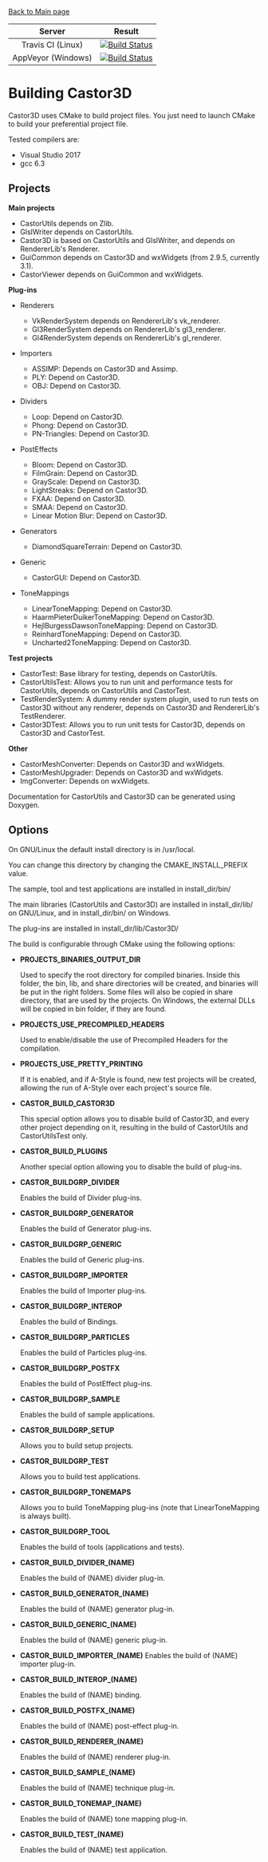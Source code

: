 [Back to Main page](http://DragonJoker.github.com/Castor3D)

|         Server     | Result |
|:------------------:|--------|
|  Travis CI (Linux) | [![Build Status](https://travis-ci.org/DragonJoker/Castor3D.svg?branch=development)](https://travis-ci.org/DragonJoker/Castor3D) |
| AppVeyor (Windows) | [![Build Status](https://ci.appveyor.com/api/projects/status/github/DragonJoker/castor3d?branch=development&svg=true)](https://ci.appveyor.com/project/DragonJoker/castor3d) |


Building Castor3D
=================

Castor3D uses CMake to build project files.
You just need to launch CMake to build your preferential project file.

Tested compilers are:
- Visual Studio 2017
- gcc 6.3

Projects
--------

**Main projects**

- CastorUtils depends on Zlib.
- GlslWriter depends on CastorUtils.
- Castor3D is based on CastorUtils and GlslWriter, and depends on RendererLib's Renderer.
- GuiCommon depends on Castor3D and wxWidgets (from 2.9.5, currently 3.1).
- CastorViewer depends on GuiCommon and wxWidgets.

**Plug-ins**

- Renderers
  - VkRenderSystem depends on RendererLib's vk_renderer.
  - Gl3RenderSystem depends on RendererLib's gl3_renderer.
  - Gl4RenderSystem depends on RendererLib's gl_renderer.

- Importers
  - ASSIMP: Depends on Castor3D and Assimp.
  - PLY: Depend on Castor3D.
  - OBJ: Depend on Castor3D.

- Dividers
  - Loop: Depend on Castor3D.
  - Phong: Depend on Castor3D.
  - PN-Triangles: Depend on Castor3D.

- PostEffects
  - Bloom: Depend on Castor3D.
  - FilmGrain: Depend on Castor3D.
  - GrayScale: Depend on Castor3D.
  - LightStreaks: Depend on Castor3D.
  - FXAA: Depend on Castor3D.
  - SMAA: Depend on Castor3D.
  - Linear Motion Blur: Depend on Castor3D.

- Generators
  - DiamondSquareTerrain: Depend on Castor3D.

- Generic
  - CastorGUI: Depend on Castor3D.

- ToneMappings
  - LinearToneMapping: Depend on Castor3D.
  - HaarmPieterDuikerToneMapping: Depend on Castor3D.
  - HejlBurgessDawsonToneMapping: Depend on Castor3D.
  - ReinhardToneMapping: Depend on Castor3D.
  - Uncharted2ToneMapping: Depend on Castor3D.

**Test projects**

- CastorTest: Base library for testing, depends on CastorUtils.
- CastorUtilsTest: Allows you to run unit and performance tests for CastorUtils, depends on CastorUtils and CastorTest.
- TestRenderSystem: A dummy render system plugin, used to run tests on Castor3D without any renderer, depends on Castor3D and RendererLib's TestRenderer.
- Castor3DTest: Allows you to run unit tests for Castor3D, depends on Castor3D and CastorTest.

**Other**

- CastorMeshConverter: Depends on Castor3D and wxWidgets.
- CastorMeshUpgrader: Depends on Castor3D and wxWidgets.
- ImgConverter: Depends on wxWidgets.

Documentation for CastorUtils and Castor3D can be generated using Doxygen.

Options
-------

On GNU/Linux the default install directory is in /usr/local.

You can change this directory by changing the CMAKE_INSTALL_PREFIX value.

The sample, tool and test applications are installed in install_dir/bin/

The main libraries (CastorUtils and Castor3D) are installed in install_dir/lib/ on GNU/Linux, and in install_dir/bin/ on Windows.

The plug-ins are installed in install_dir/lib/Castor3D/

The build is configurable through CMake using the following options:
- **PROJECTS_BINARIES_OUTPUT_DIR**

    Used to specify the root directory for compiled binaries.
    Inside this folder, the bin, lib, and share directories will be created,
    and binaries will be put in the right folders.
    Some files will also be copied in share directory, that are used by the
    projects.
    On Windows, the external DLLs will be copied in bin folder, if they are
    found.

- **PROJECTS_USE_PRECOMPILED_HEADERS**

    Used to enable/disable the use of Precompiled Headers for the compilation.

- **PROJECTS_USE_PRETTY_PRINTING**

    If it is enabled, and if A-Style is found, new test projects will be
    created, allowing the run of A-Style over each project's source file.

- **CASTOR_BUILD_CASTOR3D**

    This special option allows you to disable build of Castor3D, and every
    other project depending on it, resulting in the build of CastorUtils and
    CastorUtilsTest only.

- **CASTOR_BUILD_PLUGINS**

    Another special option allowing you to disable the build of plug-ins.

- **CASTOR_BUILDGRP_DIVIDER**

    Enables the build of Divider plug-ins.

- **CASTOR_BUILDGRP_GENERATOR**

    Enables the build of Generator plug-ins.

- **CASTOR_BUILDGRP_GENERIC**

    Enables the build of Generic plug-ins.

- **CASTOR_BUILDGRP_IMPORTER**

    Enables the build of Importer plug-ins.

- **CASTOR_BUILDGRP_INTEROP**

    Enables the build of Bindings.

- **CASTOR_BUILDGRP_PARTICLES**

    Enables the build of Particles plug-ins.

- **CASTOR_BUILDGRP_POSTFX**

    Enables the build of PostEffect plug-ins.

- **CASTOR_BUILDGRP_SAMPLE**

    Enables the build of sample applications.

- **CASTOR_BUILDGRP_SETUP**

    Allows you to build setup projects.

- **CASTOR_BUILDGRP_TEST**

    Allows you to build test applications.

- **CASTOR_BUILDGRP_TONEMAPS**

    Allows you to build ToneMapping plug-ins (note that LinearToneMapping is
    always built).

- **CASTOR_BUILDGRP_TOOL**

    Enables the build of tools (applications and tests).

- **CASTOR_BUILD_DIVIDER_(NAME)**

    Enables the build of (NAME) divider plug-in.

- **CASTOR_BUILD_GENERATOR_(NAME)**

    Enables the build of (NAME) generator plug-in.

- **CASTOR_BUILD_GENERIC_(NAME)**

    Enables the build of (NAME) generic plug-in.

- **CASTOR_BUILD_IMPORTER_(NAME)**
    Enables the build of (NAME) importer plug-in.

- **CASTOR_BUILD_INTEROP_(NAME)**

    Enables the build of (NAME) binding.

- **CASTOR_BUILD_POSTFX_(NAME)**

    Enables the build of (NAME) post-effect plug-in.

- **CASTOR_BUILD_RENDERER_(NAME)**

    Enables the build of (NAME) renderer plug-in.

- **CASTOR_BUILD_SAMPLE_(NAME)**

    Enables the build of (NAME) technique plug-in.

- **CASTOR_BUILD_TONEMAP_(NAME)**

    Enables the build of (NAME) tone mapping plug-in.

- **CASTOR_BUILD_TEST_(NAME)**

    Enables the build of (NAME) test application.